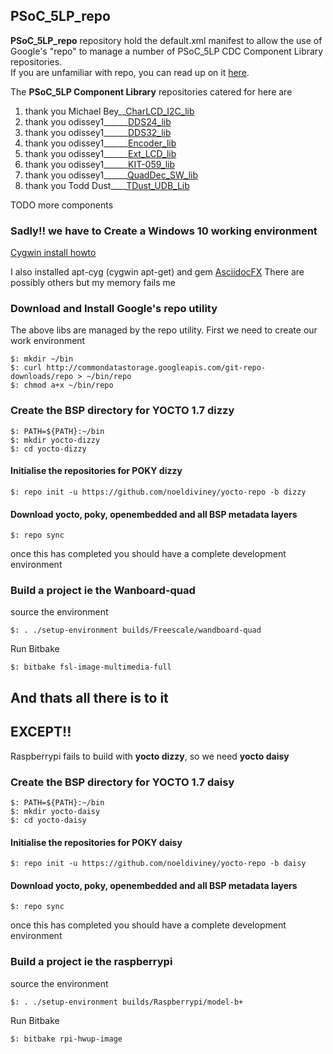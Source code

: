 ## PSoC_5LP_repo ##

**PSoC_5LP_repo** repository hold the default.xml manifest to allow the use of Google's "repo" to manage a number of PSoC_5LP CDC Component Library repositories.  
If you are unfamiliar with repo, you can read up on it [here](http://source.android.com/source/version-control.html).  
  
The **PSoC_5LP Component Library** repositories catered for here are

  1.  thank you Michael Bey__[CharLCD_I2C_lib](https://github.com/noeldiviney/Char_I2C_lib)
  2.  thank you odissey1______[DDS24_lib](https://github.com/noeldiviney/DDS24_lib)
  3.  thank you odissey1______[DDS32_lib](https://github.com/noeldiviney/DDS32_lib)
  4.  thank you odissey1______[Encoder_lib](https://github.com/noeldiviney/Encoder_lib)
  5.  thank you odissey1______[Ext_LCD_lib](https://github.com/noeldiviney/Ext_LCD_lib)
  6.  thank you odissey1______[KIT-059_lib](https://github.com/noeldiviney/KIT-059_lib)
  7.  thank you odissey1______[QuadDec_SW_lib](https://github.com/noeldiviney/QuadDec_SW_lib)
  8.  thank you Todd Dust____[TDust_UDB_Lib](https://github.com/noeldiviney/TDust_UDB_Lib)

  TODO more components
  
### Sadly!! we have to Create a Windows 10 working environment  ###

[Cygwin install howto](http://www.mcclean-cooper.com/valentino/cygwin_install/)

I also installed apt-cyg (cygwin apt-get) and gem
[AsciidocFX](https://github.com/asciidocfx/AsciidocFX/releases/download/v1.5.6/AsciidocFX_Windows.exe)
There are possibly others but my memory fails me

### Download and Install Google's repo utility ###

The above libs are managed by the repo utility.
First we need to create our work environment

    $: mkdir ~/bin
    $: curl http://commondatastorage.googleapis.com/git-repo-downloads/repo > ~/bin/repo
    $: chmod a+x ~/bin/repo 


### Create the BSP directory for YOCTO 1.7 dizzy ###
    
    $: PATH=${PATH}:~/bin
    $: mkdir yocto-dizzy
    $: cd yocto-dizzy

#### Initialise the repositories for POKY dizzy ####

    $: repo init -u https://github.com/noeldiviney/yocto-repo -b dizzy 

#### Download yocto, poky, openembedded and all BSP metadata layers ####

    $: repo sync

once this has completed you should have a complete development environment

### Build a project ie the Wanboard-quad ###
source the environment

    $: . ./setup-environment builds/Freescale/wandboard-quad

Run Bitbake

    $: bitbake fsl-image-multimedia-full


## And thats all there is to it ##
## EXCEPT!!          ##

Raspberrypi fails to build with **yocto dizzy**, so we need **yocto daisy**

### Create the BSP directory for YOCTO 1.7 daisy ###
    
    $: PATH=${PATH}:~/bin
    $: mkdir yocto-daisy
    $: cd yocto-daisy

#### Initialise the repositories for POKY daisy ####

    $: repo init -u https://github.com/noeldiviney/yocto-repo -b daisy 

#### Download yocto, poky, openembedded and all BSP metadata layers ####

    $: repo sync

once this has completed you should have a complete development environment

### Build a project ie the raspberrypi ###
source the environment

    $: . ./setup-environment builds/Raspberrypi/model-b+

Run Bitbake

    $: bitbake rpi-hwup-image
    
